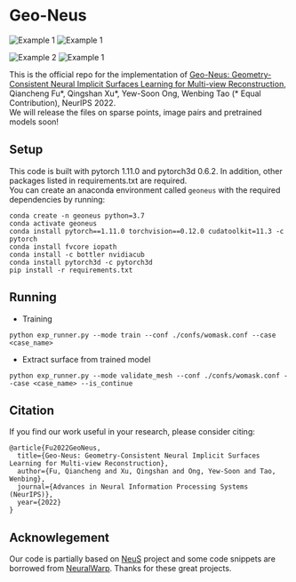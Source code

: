 # Geo-Neus
![Example 1](media/scan24.gif)
![Example 1](media/scan40.gif)

![Example 2](media/scan63.gif)
![Example 1](media/scan110.gif)

This is the official repo for the implementation of [Geo-Neus: Geometry-Consistent Neural Implicit Surfaces Learning for Multi-view Reconstruction](https://arxiv.org/abs/2205.15848), Qiancheng Fu*, Qingshan Xu*, Yew-Soon Ong, Wenbing Tao (* Equal Contribution), NeurIPS 2022.  
We will release the files on sparse points, image pairs and pretrained models soon!

## Setup  
This code is built with pytorch 1.11.0 and pytorch3d 0.6.2. In addition, other packages listed in requirements.txt are required.  
You can create an anaconda environment called `geoneus` with the required dependencies by running:
```  
conda create -n geoneus python=3.7  
conda activate geoneus  
conda install pytorch==1.11.0 torchvision==0.12.0 cudatoolkit=11.3 -c pytorch  
conda install fvcore iopath  
conda install -c bottler nvidiacub  
conda install pytorch3d -c pytorch3d  
pip install -r requirements.txt  
```  
## Running 
* Training  
```
python exp_runner.py --mode train --conf ./confs/womask.conf --case <case_name>
```  
* Extract surface from trained model
```
python exp_runner.py --mode validate_mesh --conf ./confs/womask.conf --case <case_name> --is_continue
```
## Citation
If you find our work useful in your research, please consider citing:
```
@article{Fu2022GeoNeus,  
  title={Geo-Neus: Geometry-Consistent Neural Implicit Surfaces Learning for Multi-view Reconstruction}, 
  author={Fu, Qiancheng and Xu, Qingshan and Ong, Yew-Soon and Tao, Wenbing}, 
  journal={Advances in Neural Information Processing Systems (NeurIPS)},
  year={2022}
}
```
## Acknowlegement
Our code is partially based on [NeuS](https://github.com/Totoro97/NeuS) project and some code snippets are borrowed from [NeuralWarp](https://github.com/fdarmon/NeuralWarp). Thanks for these great projects.
